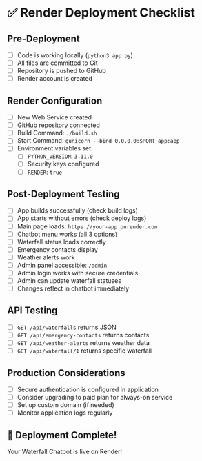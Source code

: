 # ✅ Render Deployment Checklist

## Pre-Deployment
- [ ] Code is working locally (`python3 app.py`)
- [ ] All files are committed to Git
- [ ] Repository is pushed to GitHub
- [ ] Render account is created

## Render Configuration
- [ ] New Web Service created
- [ ] GitHub repository connected
- [ ] Build Command: `./build.sh`
- [ ] Start Command: `gunicorn --bind 0.0.0.0:$PORT app:app`
- [ ] Environment variables set:
  - [ ] `PYTHON_VERSION`: `3.11.0`
  - [ ] Security keys configured
  - [ ] `RENDER`: `true`

## Post-Deployment Testing
- [ ] App builds successfully (check build logs)
- [ ] App starts without errors (check deploy logs)
- [ ] Main page loads: `https://your-app.onrender.com`
- [ ] Chatbot menu works (all 3 options)
- [ ] Waterfall status loads correctly
- [ ] Emergency contacts display
- [ ] Weather alerts work
- [ ] Admin panel accessible: `/admin`
- [ ] Admin login works with secure credentials
- [ ] Admin can update waterfall statuses
- [ ] Changes reflect in chatbot immediately

## API Testing
- [ ] `GET /api/waterfalls` returns JSON
- [ ] `GET /api/emergency-contacts` returns contacts
- [ ] `GET /api/weather-alerts` returns weather data
- [ ] `GET /api/waterfall/1` returns specific waterfall

## Production Considerations
- [ ] Secure authentication is configured in application
- [ ] Consider upgrading to paid plan for always-on service
- [ ] Set up custom domain (if needed)
- [ ] Monitor application logs regularly

## 🎉 Deployment Complete!
Your Waterfall Chatbot is live on Render!